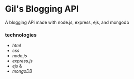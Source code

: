 # Gil's Blogging API

A blogging APi made with node.js, express, ejs, and mongodb

### technologies
* _html_
* _css_
* _node.js_
* _express.js_
* _ejs_
&
* _mongoDB_
